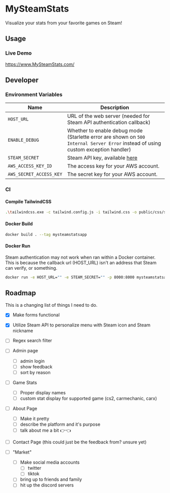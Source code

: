 # MySteamStats

Visualize your stats from your favorite games on Steam!

## Usage
### Live Demo
https://www.MySteamStats.com/


## Developer
### Environment Variables
| Name | Description |
| - | - |
| `HOST_URL` | URL of the web server (needed for Steam API authentication callback) |
| `ENABLE_DEBUG` | Whether to enable debug mode (Starlette error are shown on `500 Internal Server Error` instead of using custom exception handler) |
| `STEAM_SECRET` | Steam API key, available [here](https://steamcommunity.com/dev/apikey) |
| `AWS_ACCESS_KEY_ID` | The access key for your AWS account. |
| `AWS_SECRET_ACCESS_KEY` | The secret key for your AWS account.  |


### CI
#### Compile TailwindCSS
```sh
.\tailwindcss.exe -c tailwind.config.js -i tailwind.css -o public/css/styles.css
```
#### Docker Build
```sh
docker build . --tag mysteamstatsapp
```

#### Docker Run
Steam authentication may not work when ran within a Docker container. This is because the callback url (HOST_URL) isn't an address that Steam can verify, or something.

```sh
docker run -e HOST_URL="" -e STEAM_SECRET="" -p 8000:8000 mysteamstatsapp
```

## Roadmap
This is a changing list of things I need to do.

- [x] Make forms functional

- [x] Utilize Steam API to personalize menu with Steam icon and Steam nickname

- [ ] Regex search filter

- [ ] Admin page
    - [ ] admin login
    - [ ] show feedback
    - [ ] sort by reason

- [ ] Game Stats
    - [ ] Proper display names
    - [ ] custom stat display for supported game (cs2, carmechanic, carx)

- [ ] About Page
    - [ ] Make it pretty
    - [ ] describe the platform and it's purpose
    - [ ] talk about me a bit 👉👈

- [ ] Contact Page (this could just be the feedback from? unsure yet)

- [ ] "Market"
    - [ ] Make social media accounts
        - [ ] twitter
        - [ ] tiktok
    - [ ] bring up to friends and family
    - [ ] hit up the discord servers
